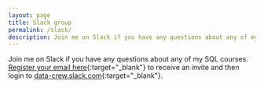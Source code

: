 ```yaml
---
layout: page
title: Slack group
permalink: /slack/
description: Join me on Slack if you have any questions about any of my SQL courses.
---
```


Join me on Slack if you have any questions about any of my SQL courses. [Register your email here][slack-inviter]{:target="_blank"} to receive an invite and then login to [data-crew.slack.com][data-crew]{:target="_blank"}.

<script async defer src="https://juhm-data-crew-slack-inviter.herokuapp.com/slackin.js"></script>

[slack-inviter]: https://juhm-data-crew-slack-inviter.herokuapp.com/
[data-crew]: https://data-crew.slack.com/
